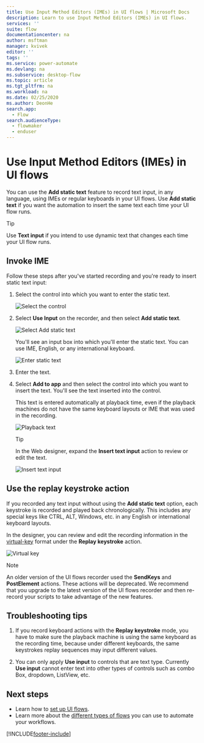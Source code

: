 ```yaml
---
title: Use Input Method Editors (IMEs) in UI flows | Microsoft Docs
description: Learn to use Input Method Editors (IMEs) in UI flows.
services: ''
suite: flow
documentationcenter: na
author: msftman
manager: kvivek
editor: ''
tags: ''
ms.service: power-automate
ms.devlang: na
ms.subservice: desktop-flow
ms.topic: article
ms.tgt_pltfrm: na
ms.workload: na
ms.date: 02/25/2020
ms.author: DeonHe
search.app: 
  - Flow
search.audienceType: 
  - flowmaker
  - enduser
---
```


# Use Input Method Editors (IMEs) in UI flows

You can use the **Add static text** feature to record text input, in any language, using IMEs or regular keyboards in your UI flows. Use **Add static text** if you want the automation to insert the same text each time your UI flow runs. 

>[!TIP]
>Use **Text input** if you intend to use dynamic text that changes each time your UI flow runs.

## Invoke IME

Follow these steps after you've started recording and you're ready to insert static text input:

1. Select the control into which you want to enter the static text.

   ![Select the control](../media/use-ime/select-control.png)

1. Select **Use Input** on the recorder, and then select **Add static text**.

   ![Select Add static text](../media/use-ime/add-static-text.png)

   You'll see an input box into which you'll enter the static text. You can use IME, English, or any international keyboard.

   ![Enter static text](../media/use-ime/enter-static-text.png)

1. Enter the text.

1. Select **Add to app** and then select the control into which you want to insert the text. You'll see the text 
inserted into the control. 

   This text is entered automatically at playback time, even if the playback machines do not have the same keyboard layouts or IME that was used in the recording.

   ![Playback text](../media/use-ime/playback-text.png)

   >[!TIP]
   >In the Web designer, expand the **Insert text input** action to review or edit the text.

   ![Insert text input](../media/use-ime/insert-text-input.png)


## Use the replay keystroke action

If you recorded any text input without using the **Add static text** option, each keystroke is recorded and played back chronologically. This includes any special keys like CTRL, ALT, Windows, etc. in any English or international keyboard layouts.

In the designer, you can review and edit the recording information in the
[virtual-key](/windows/win32/inputdev/virtual-key-codes) format under the **Replay keystroke** action. 

![Virtual key](../media/use-ime/virtual-key.png)


> [!NOTE]
> An older version of the UI flows recorder used the **SendKeys** and **PostElement** actions. These actions will be deprecated. We recommend that you upgrade to the latest version of the UI flows recorder and then re-record your scripts to take advantage of the new features.

## Troubleshooting tips

1. If you record keyboard actions with the **Replay keystroke** mode, you have to make sure the playback machine is using the same keyboard as the recording time, because under different keyboards, the same keystrokes replay sequences may input different values.

1. You can only apply **Use input** to controls that are text type. Currently **Use input** cannot enter text into other types of controls such as combo Box, dropdown, ListView, etc.

## Next steps

- Learn how to [set up UI flows](setup.md). 
- Learn more about the [different types of flows](..\flow-types.md) you can use to automate your workflows.




[!INCLUDE[footer-include](../includes/footer-banner.md)]